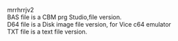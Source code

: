 mrrhrrjv2<br>
BAS file is a CBM prg Studio,file version.<br>
D64 file is a Disk image file version, for Vice c64 emulator<br>
TXT file is a text file version.<br>

